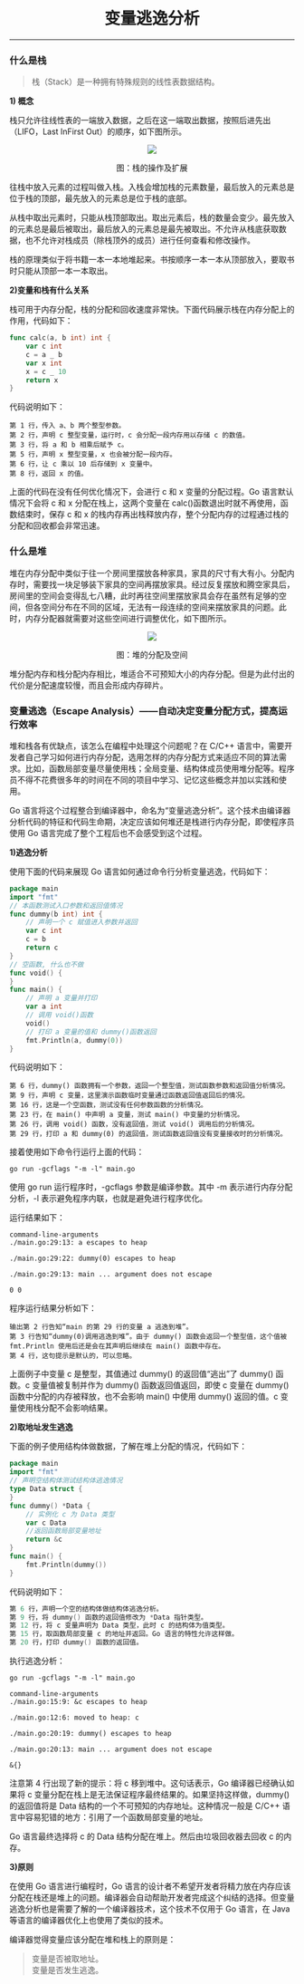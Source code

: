 <center><h1>变量逃逸分析</h1></center>

---

### 什么是栈

> 栈（Stack）是一种拥有特殊规则的线性表数据结构。

**1) 概念**

栈只允许往线性表的一端放入数据，之后在这一端取出数据，按照后进先出（LIFO，Last InFirst Out）的顺序，如下图所示。

<div align=center> 
    <img src="../../img/1-基本语法/16-变量逃逸分析/栈的操作及扩展.jpg"/> 
    <p>图：栈的操作及扩展</p>
</div>

往栈中放入元素的过程叫做入栈。入栈会增加栈的元素数量，最后放入的元素总是位于栈的顶部，最先放入的元素总是位于栈的底部。

从栈中取出元素时，只能从栈顶部取出。取出元素后，栈的数量会变少。最先放入的元素总是最后被取出，最后放入的元素总是最先被取出。不允许从栈底获取数据，也不允许对栈成员（除栈顶外的成员）进行任何查看和修改操作。

栈的原理类似于将书籍一本一本地堆起来。书按顺序一本一本从顶部放入，要取书时只能从顶部一本一本取出。

**2)变量和栈有什么关系**

栈可用于内存分配，栈的分配和回收速度非常快。下面代码展示栈在内存分配上的作用，代码如下：

```go
func calc(a, b int) int {
    var c int
    c = a _ b
    var x int
    x = c _ 10
    return x
}
```

代码说明如下：

```
第 1 行，传入 a、b 两个整型参数。
第 2 行，声明 c 整型变量，运行时，c 会分配一段内存用以存储 c 的数值。
第 3 行，将 a 和 b 相乘后赋予 c。
第 5 行，声明 x 整型变量，x 也会被分配一段内存。
第 6 行，让 c 乘以 10 后存储到 x 变量中。
第 8 行，返回 x 的值。
```

上面的代码在没有任何优化情况下，会进行 c 和 x 变量的分配过程。Go 语言默认情况下会将 c 和 x 分配在栈上，这两个变量在 calc()函数退出时就不再使用，函数结束时，保存 c 和 x 的栈内存再出栈释放内存，整个分配内存的过程通过栈的分配和回收都会非常迅速。

### 什么是堆

堆在内存分配中类似于往一个房间里摆放各种家具，家具的尺寸有大有小。分配内存时，需要找一块足够装下家具的空间再摆放家具。经过反复摆放和腾空家具后，房间里的空间会变得乱七八糟，此时再往空间里摆放家具会存在虽然有足够的空间，但各空间分布在不同的区域，无法有一段连续的空间来摆放家具的问题。此时，内存分配器就需要对这些空间进行调整优化，如下图所示。

<div align=center> 
    <img src="../../img/1-基本语法/16-变量逃逸分析/堆的分配及空间.jpg"/> 
    <p>图：堆的分配及空间</p>
</div>

堆分配内存和栈分配内存相比，堆适合不可预知大小的内存分配。但是为此付出的代价是分配速度较慢，而且会形成内存碎片。

### 变量逃逸（Escape Analysis）——自动决定变量分配方式，提高运行效率

堆和栈各有优缺点，该怎么在编程中处理这个问题呢？在 C/C++ 语言中，需要开发者自己学习如何进行内存分配，选用怎样的内存分配方式来适应不同的算法需求。比如，函数局部变量尽量使用栈；全局变量、结构体成员使用堆分配等。程序员不得不花费很多年的时间在不同的项目中学习、记忆这些概念并加以实践和使用。

Go 语言将这个过程整合到编译器中，命名为“变量逃逸分析”。这个技术由编译器分析代码的特征和代码生命期，决定应该如何堆还是栈进行内存分配，即使程序员使用 Go 语言完成了整个工程后也不会感受到这个过程。

**1)逃逸分析**

使用下面的代码来展现 Go 语言如何通过命令行分析变量逃逸，代码如下：

```go
package main
import "fmt"
// 本函数测试入口参数和返回值情况
func dummy(b int) int {
    // 声明一个 c 赋值进入参数并返回
    var c int
    c = b
    return c
}
// 空函数, 什么也不做
func void() {
}
func main() {
    // 声明 a 变量并打印
    var a int
    // 调用 void()函数
    void()
    // 打印 a 变量的值和 dummy()函数返回
    fmt.Println(a, dummy(0))
}
```

代码说明如下：

```
第 6 行，dummy() 函数拥有一个参数，返回一个整型值，测试函数参数和返回值分析情况。
第 9 行，声明 c 变量，这里演示函数临时变量通过函数返回值返回后的情况。
第 16 行，这是一个空函数，测试没有任何参数函数的分析情况。
第 23 行，在 main() 中声明 a 变量，测试 main() 中变量的分析情况。
第 26 行，调用 void() 函数，没有返回值，测试 void() 调用后的分析情况。
第 29 行，打印 a 和 dummy(0) 的返回值，测试函数返回值没有变量接收时的分析情况。
```

接着使用如下命令行运行上面的代码：

```
go run -gcflags "-m -l" main.go
```

使用 go run 运行程序时，-gcflags 参数是编译参数。其中 -m 表示进行内存分配分析，-l 表示避免程序内联，也就是避免进行程序优化。

运行结果如下：

```
command-line-arguments
./main.go:29:13: a escapes to heap

./main.go:29:22: dummy(0) escapes to heap

./main.go:29:13: main ... argument does not escape

0 0
```

程序运行结果分析如下：

```
输出第 2 行告知“main 的第 29 行的变量 a 逃逸到堆”。
第 3 行告知“dummy(0)调用逃逸到堆”。由于 dummy() 函数会返回一个整型值，这个值被 fmt.Println 使用后还是会在其声明后继续在 main() 函数中存在。
第 4 行，这句提示是默认的，可以忽略。
```

上面例子中变量 c 是整型，其值通过 dummy() 的返回值“逃出”了 dummy() 函数。c 变量值被复制并作为 dummy() 函数返回值返回，即使 c 变量在 dummy() 函数中分配的内存被释放，也不会影响 main() 中使用 dummy() 返回的值。c 变量使用栈分配不会影响结果。

**2)取地址发生逃逸**

下面的例子使用结构体做数据，了解在堆上分配的情况，代码如下：

```go
package main
import "fmt"
// 声明空结构体测试结构体逃逸情况
type Data struct {
}
func dummy() *Data {
    // 实例化 c 为 Data 类型
    var c Data
    //返回函数局部变量地址
    return &c
}
func main() {
    fmt.Println(dummy())
}
```

代码说明如下：

```go
第 6 行，声明一个空的结构体做结构体逃逸分析。
第 9 行，将 dummy() 函数的返回值修改为 *Data 指针类型。
第 12 行，将 c 变量声明为 Data 类型，此时 c 的结构体为值类型。
第 15 行，取函数局部变量 c 的地址并返回。Go 语言的特性允许这样做。
第 20 行，打印 dummy() 函数的返回值。
```

执行逃逸分析：

```
go run -gcflags "-m -l" main.go
```

```
command-line-arguments
./main.go:15:9: &c escapes to heap

./main.go:12:6: moved to heap: c

./main.go:20:19: dummy() escapes to heap

./main.go:20:13: main ... argument does not escape

&{}
```

注意第 4 行出现了新的提示：将 c 移到堆中。这句话表示，Go 编译器已经确认如果将 c 变量分配在栈上是无法保证程序最终结果的。如果坚持这样做，dummy() 的返回值将是 Data 结构的一个不可预知的内存地址。这种情况一般是 C/C++ 语言中容易犯错的地方：引用了一个函数局部变量的地址。

Go 语言最终选择将 c 的 Data 结构分配在堆上。然后由垃圾回收器去回收 c 的内存。

**3)原则**

在使用 Go 语言进行编程时，Go 语言的设计者不希望开发者将精力放在内存应该分配在栈还是堆上的问题。编译器会自动帮助开发者完成这个纠结的选择。但变量逃逸分析也是需要了解的一个编译器技术，这个技术不仅用于 Go 语言，在 Java 等语言的编译器优化上也使用了类似的技术。

编译器觉得变量应该分配在堆和栈上的原则是：

> 变量是否被取地址。  
> 变量是否发生逃逸。
